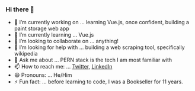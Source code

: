 ### Hi there 👋


- 🔭 I’m currently working on ... learning Vue.js, once confident, building a paint storage web app
- 🌱 I’m currently learning ... Vue.js 
- 👯 I’m looking to collaborate on ... anything! 
- 🤔 I’m looking for help with ... building a web scraping tool, specifically wikipedia
- 💬 Ask me about ... PERN stack is the tech I am most familiar with
- 📫 How to reach me: ... <a href="https://twitter.com/pchamberlain12">Twitter</a>, <a href="www.linkedin.com/in/paul-chamberlain-0609b4244"> LinkedIn </a>
- 😄 Pronouns: ... He/Him
- ⚡ Fun fact: ... before learning to code, I was a Bookseller for 11 years.


<!--
**Paul2071/Paul2071** is a ✨ _special_ ✨ repository because its `README.md` (this file) appears on your GitHub profile.

Here are some ideas to get you started:

- 🔭 I’m currently working on ...
- 🌱 I’m currently learning ...
- 👯 I’m looking to collaborate on ...
- 🤔 I’m looking for help with ...
- 💬 Ask me about ...
- 📫 How to reach me: ...
- 😄 Pronouns: ...
- ⚡ Fun fact: ...
-->
